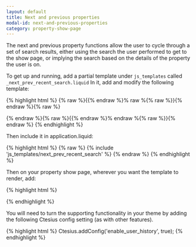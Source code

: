 ```yaml
---
layout: default
title: Next and previous properties
modal-id: next-and-previous-properties
category: property-show-page
---
```

The next and previous property functions allow the user to cycle through a set of search results, either using the search the user performed to get to the show page, or implying the search based on the details of the property the user is on.

To get up and running, add a partial template under ``js_templates`` called ``_next_prev_recent_search.liquid`` In it, add and modify the following template:

{% highlight html %}
{% raw %}{{% endraw %}% raw %{% raw %}}{% endraw %}{% raw %}
 <script id="next_and_previous_property_template" type="text/liquid">
  <div class="col-4">
   {% if previous_property %}
    <a class="previous-prop" href="{{ previous_property.property_url }}">Previous Property</a> 
   {% endif %}
   {% if next_property %}
    <a class="next-prop" href="{{ next_property.property_url }}">Next property</a>
   {% endif %}
  </div>
 </script>
{% endraw %}{% raw %}{{% endraw %}% endraw %{% raw %}}{% endraw %}
{% endhighlight %}

Then include it in application.liquid:

{% highlight html %}
{% raw %}
{% include 'js_templates/next_prev_recent_search' %}
{% endraw %}
{% endhighlight %}

Then on your property show page, wherever you want the template to render, add:

{% highlight html %}
<div id="next_and_previous_property_view"></div>
{% endhighlight %}

You will need to turn the supporting functionality in your theme by adding the following Ctesius config setting (as with other features).

{% highlight html %}
Ctesius.addConfig('enable_user_history', true);
{% endhighlight %}